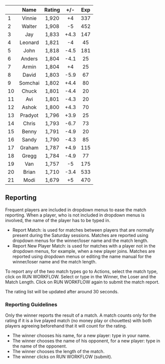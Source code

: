 | |Name|Rating|+/-|Exp|
|-|:--:|:----:|:-:|:-:|
|1|Vinnie|1,920|+4|337|
|2|Walter|1,908|-5|452|
|3|Jay|1,833|+4.3|147|
|4|Leonard|1,821|-4|45|
|5|John|1,818|-4.5|181|
|6|Anders|1,804|-4.1|25|
|7|Armin|1,804|+4|25|
|8|David|1,803|-5.9|67|
|9|Somchai|1,802|+4.4|80|
|10|Chuck|1,801|-4.4|20|
|11|Avi|1,801|-4.3|20|
|12|Ashok|1,800|+4.3|70|
|13|Pradyot|1,796|+3.9|25|
|14|Chris|1,793|-6.7|73|
|15|Benny|1,791|-4.9|20|
|16|Sandy|1,790|-4.3|85|
|17|Graham|1,787|+4.9|115|
|18|Gregg|1,784|-4.9|77|
|19|Van|1,757|-5|175|
|20|Brian|1,710|-3.4|533|
|21|Modi|1,679|+5|470|

 

## Reporting

Frequent players are included in dropdown menus to ease the match reporting.
When a player, who is not included in dropdown menus is involved, the name of the player has to be typed in.

- Report Match:  is used for matches between players that are normally present during the Saturday sessions.
Matches are reported using dropdown menus for the winner/loser name and the match length.
- Report New Player Match:  is used for matches with a player not in the dropdown menus, for example, when a new player joins.
Matches are reported using dropdown menus or editing the name manual for the winner/loser name and the match length.

To report any of the two match types go to Actions, select the match type, click on RUN WORKFLOW.
Select or type in the Winner, the Loser and the Match Length.
Click on RUN WORKFLOW again to submit the match report.

The rating list will be updated after around 30 seconds.

### Reporting Guidelines

Only the winner reports the result of a match.
A match counts only for the rating if it is a live played match (no money play or chouettes)
with both players agreeing beforehand that it will count for the rating.

- The winner chooses his name, for a new player: type in your name.
- The winner chooses the name of his opponent, for a new player: type in the name of the opponent.
- The winner chooses the length of the match.
- The winner clicks on RUN WORKFLOW (submit).
